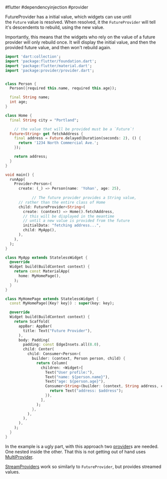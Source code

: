 #flutter #dependencyinjection #provider 

FutureProvider has a initial value, which widgets can use until the `Future` value is resolved. When resolved, it the `FutureProvider` will tell it's descendents to rebuild, using the new value.

Importantly, this means that the widgets who rely on the value of a future provider will only rebuild once. It will display the initial value, and then the provided future value, and then won't rebuild again.

```dart 
import 'dart:collection';
import 'package:flutter/foundation.dart';
import 'package:flutter/material.dart';
import 'package:provider/provider.dart';


class Person {
  Person({required this.name, required this.age});

  final String name;
  int age;
}

class Home {
  final String city = "Portland";

	// the value that will be provided must be a `Future`!
  Future<String> get fetchAddress {
    final address = Future.delayed(Duration(seconds: 2), () {
      return '1234 North Commercial Ave.';
    });

    return address;
  }
}

void main() {
  runApp(
    Provider<Person>(
      create: (_) => Person(name: 'Yohan', age: 25),
			
			// The future provider provides a String value, 
      // rather than the entire class of Home
      child: FutureProvider<String>(
        create: (context) => Home().fetchAddress,
        // this will be displayed in the meantime
        // until a new value is provided from the future
        initialData: "fetching address...",
        child: MyApp(),
      ),
    ),
  );
}

class MyApp extends StatelessWidget {
  @override
  Widget build(BuildContext context) {
    return const MaterialApp(
      home: MyHomePage(),
    );
  }
}

class MyHomePage extends StatelessWidget {
  const MyHomePage({Key? key}) : super(key: key);

  @override
  Widget build(BuildContext context) {
    return Scaffold(
      appBar: AppBar(
        title: Text("Future Provider"),
      ),
      body: Padding(
        padding: const EdgeInsets.all(8.0),
        child: Center(
          child: Consumer<Person>(
            builder: (context, Person person, child) {
              return Column(
                children: <Widget>[
                  Text("User profile:"),
                  Text("name: ${person.name}"),
                  Text("age: ${person.age}"),
                  Consumer<String>(builder: (context, String address, child) {
                    return Text("address: $address");
                  }),
                ],
              );
            },
          ),
        ),
      ),
    );
  }
}

```

In the example is a ugly part, with this approach two [provider](/techstack/flutter/provider.md)s are needed. One nested inside the other. That this is not getting out of hand uses [MultiProvider](/techstack/flutter/MultiProvider.md).

[StreamProviders](/techstack/flutter/StreamProvider.md) work so similarly to `FutureProvider`, but provides streamed values.